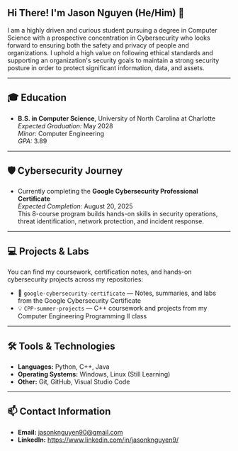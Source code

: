 ## Hi There! I'm Jason Nguyen (He/Him) 👋

I am a highly driven and curious student pursuing a degree in Computer Science with a prospective concentration in Cybersecurity who looks forward to ensuring both the safety and privacy of people and organizations. I uphold a high value on following ethical standards and supporting an organization's security goals to maintain a strong security posture in order to protect significant information, data, and assets.

---

## 🎓 Education

- **B.S. in Computer Science**, University of North Carolina at Charlotte
  *Expected Graduation:* May 2028  
  *Minor:* Computer Engineering  
  *GPA:* 3.89

---

## 🛡️ Cybersecurity Journey

- Currently completing the **Google Cybersecurity Professional Certificate**  
  *Expected Completion:* August 20, 2025  
  This 8-course program builds hands-on skills in security operations, threat identification, network protection, and incident response.

---

## 💻 Projects & Labs

You can find my coursework, certification notes, and hands-on cybersecurity projects across my repositories:

- 🔐 `google-cybersecurity-certificate` — Notes, summaries, and labs from the Google Cybersecurity Certificate
- 💡 `CPP-summer-projects` — C++ coursework and projects from my Computer Engineering Programming II class

---

## 🛠️ Tools & Technologies

- **Languages:** Python, C++, Java
- **Operating Systems:** Windows, Linux (Still Learning)
- **Other:** Git, GitHub, Visual Studio Code

---

## 📫 Contact Information

- **Email:** jasonknguyen90@gmail.com
- **LinkedIn:** https://www.linkedin.com/in/jasonknguyen9/

<!--
**jasonknguyen/jasonknguyen** is a ✨ _special_ ✨ repository because its `README.md` (this file) appears on your GitHub profile.

Here are some ideas to get you started:

- 🔭 I’m currently working on ...
- 🌱 I’m currently learning ...
- 👯 I’m looking to collaborate on ...
- 🤔 I’m looking for help with ...
- 💬 Ask me about ...
- 📫 How to reach me: ...
- 😄 Pronouns: ...
- ⚡ Fun fact: ...
-->


